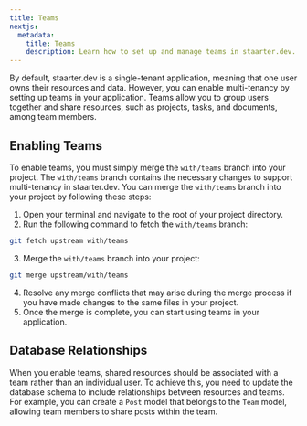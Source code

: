 ```yaml
---
title: Teams
nextjs:
  metadata:
    title: Teams
    description: Learn how to set up and manage teams in staarter.dev.
---
```


By default, staarter.dev is a single-tenant application, meaning that one user owns their resources and data. However, you can enable multi-tenancy by setting up teams in your application. Teams allow you to group users together and share resources, such as projects, tasks, and documents, among team members.

## Enabling Teams

To enable teams, you must simply merge the `with/teams` branch into your project. The `with/teams` branch contains the necessary changes to support multi-tenancy in staarter.dev. You can merge the `with/teams` branch into your project by following these steps:

1. Open your terminal and navigate to the root of your project directory.
2. Run the following command to fetch the `with/teams` branch:

```bash
git fetch upstream with/teams
```

3. Merge the `with/teams` branch into your project:

```bash
git merge upstream/with/teams
```

4. Resolve any merge conflicts that may arise during the merge process if you have made changes to the same files in your project.
5. Once the merge is complete, you can start using teams in your application.

## Database Relationships

When you enable teams, shared resources should be associated with a team rather than an individual user. To achieve this, you need to update the database schema to include relationships between resources and teams. For example, you can create a `Post` model that belongs to the `Team` model, allowing team members to share posts within the team.
